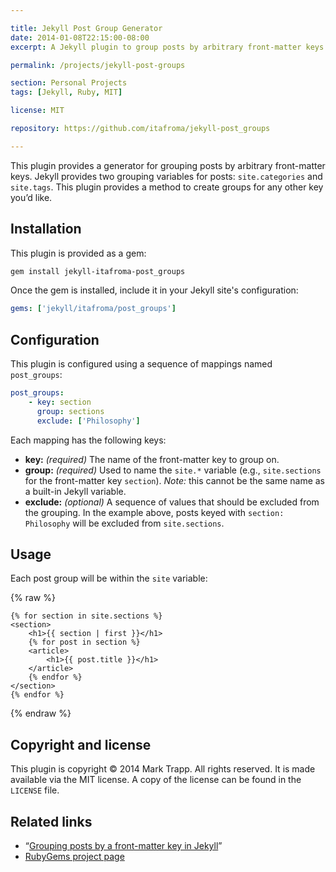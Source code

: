 ```yaml
---

title: Jekyll Post Group Generator
date: 2014-01-08T22:15:00-08:00
excerpt: A Jekyll plugin to group posts by arbitrary front-matter keys.

permalink: /projects/jekyll-post-groups

section: Personal Projects
tags: [Jekyll, Ruby, MIT]

license: MIT

repository: https://github.com/itafroma/jekyll-post_groups

---
```

This plugin provides a generator for grouping posts by arbitrary front-matter keys. Jekyll provides two grouping variables for posts: `site.categories` and `site.tags`. This plugin provides a method to create groups for any other key you’d like.

## Installation

This plugin is provided as a gem:

```sh
gem install jekyll-itafroma-post_groups
```

Once the gem is installed, include it in your Jekyll site's configuration:

```yaml
gems: ['jekyll/itafroma/post_groups']
```

## Configuration

This plugin is configured using a sequence of mappings named `post_groups`:

```yaml
post_groups:
    - key: section
      group: sections
      exclude: ['Philosophy']
```

Each mapping has the following keys:

* **key:** *(required)* The name of the front-matter key to group on.
* **group:** *(required)* Used to name the `site.*` variable (e.g., `site.sections` for the front-matter key `section`). *Note:* this cannot be the same name as a built-in Jekyll variable.
* **exclude:** *(optional)* A sequence of values that should be excluded from the grouping. In the example above, posts keyed with `section: Philosophy` will be excluded from `site.sections`.

## Usage

Each post group will be within the `site` variable:

{% raw %}
```liquid
{% for section in site.sections %}
<section>
    <h1>{{ section | first }}</h1>
    {% for post in section %}
    <article>
        <h1>{{ post.title }}</h1>
    </article>
    {% endfor %}
</section>
{% endfor %}
```
{% endraw %}

## Copyright and license

This plugin is copyright © 2014 Mark Trapp. All rights reserved. It is made available via the MIT license. A copy of the license can be found in the `LICENSE` file.

## Related links

* “[Grouping posts by a front-matter key in Jekyll][1]”
* [RubyGems project page][2]

[1]: http://marktrapp.com/blog/2014/01/06/group-posts-jekyll-front-matter "Grouping posts by a front-matter key in Jekyll"
[2]: https://rubygems.org/gems/jekyll-itafroma-post_groups "RubyGems project page"
